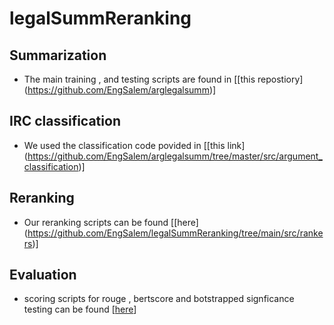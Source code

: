 # legalSummReranking

## Summarization
* The main training , and testing scripts are found in [[this repostiory] (https://github.com/EngSalem/arglegalsumm)]

## IRC classification
* We used the classification code povided in [[this link] (https://github.com/EngSalem/arglegalsumm/tree/master/src/argument_classification)]

## Reranking
* Our reranking scripts can be found [[here] (https://github.com/EngSalem/legalSummReranking/tree/main/src/rankers)]

## Evaluation
* scoring scripts for rouge , bertscore and botstrapped signficance testing  can be found [[here](https://github.com/EngSalem/legalSummReranking/tree/main/src/evaluation)]


 


